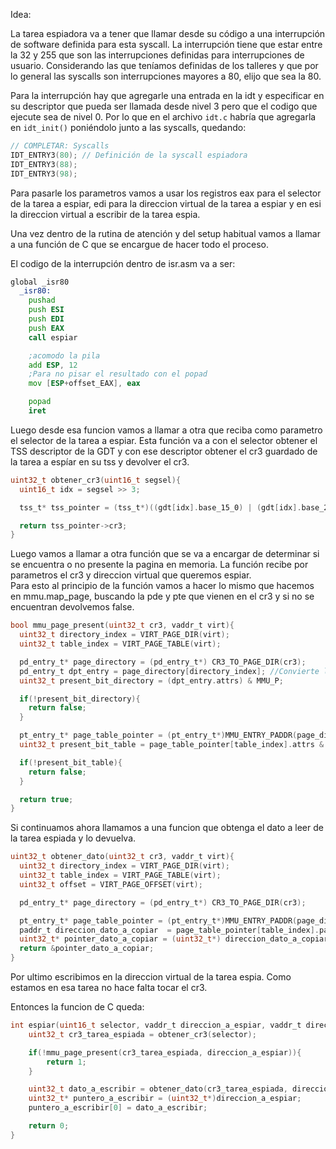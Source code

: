 Idea: 

La tarea espiadora va a tener que llamar desde su código a una interrupción de software definida para esta syscall. La interrupción tiene que estar entre la 32 y 255 que son las interrupciones definidas para interrupciones de usuario. Considerando las que teníamos definidas de los talleres y que por lo general las syscalls son interrupciones mayores a 80, elijo que sea la 80.

Para la interrupción hay que agregarle una entrada en la idt y especificar en su descriptor que pueda ser llamada desde nivel 3 pero que el codigo que ejecute sea de nivel 0. Por lo que en el archivo `idt.c` habría que agregarla en `idt_init()` poniéndolo junto a las syscalls, quedando:

```c
// COMPLETAR: Syscalls
IDT_ENTRY3(80); // Definición de la syscall espiadora
IDT_ENTRY3(88);
IDT_ENTRY3(98);
```

Para pasarle los parametros vamos a usar los registros eax para el selector de la tarea a espiar, edi para la direccion virtual de la tarea a espiar y en esi la direccion virtual a escribir de la tarea espia. 

Una vez dentro de la rutina de atención y del setup habitual vamos a llamar a una función de C que se encargue de hacer todo el proceso. 

El codigo de la interrupción dentro de isr.asm va a ser: 

```asm
global _isr80 
  _isr80:
    pushad
    push ESI
    push EDI
    push EAX
    call espiar

    ;acomodo la pila
    add ESP, 12
    ;Para no pisar el resultado con el popad
    mov [ESP+offset_EAX], eax

    popad
    iret
```

Luego desde esa funcion vamos a llamar a otra que reciba como parametro el selector de la tarea a espiar.
Esta función va a con el selector obtener el TSS descriptor de la GDT y con ese descriptor obtener el cr3 guardado de la tarea a espíar en su tss y devolver el cr3.

```c
uint32_t obtener_cr3(uint16_t segsel){
  uint16_t idx = segsel >> 3;

  tss_t* tss_pointer = (tss_t*)((gdt[idx].base_15_0) | (gdt[idx].base_23_16 << 16) | (gdt[idx].base_31_24 << 24));

  return tss_pointer->cr3;
}
```
Luego vamos a llamar a otra función que se va a encargar de determinar si se encuentra o no presente la pagina en memoria. La función recibe por parametros el cr3 y direccion virtual que queremos espiar.  
Para esto al principio de la función vamos a hacer lo mismo que hacemos en mmu.map_page, buscando la pde y pte que vienen en el cr3 y si no se encuentran devolvemos false.

```c
bool mmu_page_present(uint32_t cr3, vaddr_t virt){
  uint32_t directory_index = VIRT_PAGE_DIR(virt); 
  uint32_t table_index = VIRT_PAGE_TABLE(virt);

  pd_entry_t* page_directory = (pd_entry_t*) CR3_TO_PAGE_DIR(cr3);
  pd_entry_t dpt_entry = page_directory[directory_index]; //Convierte la direccion que obtuvimos para poder acceder a .pt y .attr
  uint32_t present_bit_directory = (dpt_entry.attrs) & MMU_P;

  if(!present_bit_directory){
    return false;
  }

  pt_entry_t* page_table_pointer = (pt_entry_t*)MMU_ENTRY_PADDR(page_directory[directory_index].pt) ;
  uint32_t present_bit_table = page_table_pointer[table_index].attrs & MMU_P;

  if(!present_bit_table){
    return false;
  }

  return true;
}
``` 

Si continuamos ahora llamamos a una funcion que obtenga el dato a leer de la tarea espiada y lo devuelva.

```c
uint32_t obtener_dato(uint32_t cr3, vaddr_t virt){
  uint32_t directory_index = VIRT_PAGE_DIR(virt); 
  uint32_t table_index = VIRT_PAGE_TABLE(virt);
  uint32_t offset = VIRT_PAGE_OFFSET(virt);

  pd_entry_t* page_directory = (pd_entry_t*) CR3_TO_PAGE_DIR(cr3);

  pt_entry_t* page_table_pointer = (pt_entry_t*)MMU_ENTRY_PADDR(page_directory[directory_index].pt);
  paddr_t direccion_dato_a_copiar  = page_table_pointer[table_index].page + offset;
  uint32_t* pointer_dato_a_copiar = (uint32_t*) direccion_dato_a_copiar;
  return &pointer_dato_a_copiar;
}
```

Por ultimo escribimos en la direccion virtual de la tarea espia. Como estamos en esa tarea no hace falta tocar el cr3.

Entonces la funcion de C queda: 

```c
int espiar(uint16_t selector, vaddr_t direccion_a_espiar, vaddr_t direccion_a_escribir){
    uint32_t cr3_tarea_espiada = obtener_cr3(selector);

    if(!mmu_page_present(cr3_tarea_espiada, direccion_a_espiar)){
        return 1;
    }   

    uint32_t dato_a_escribir = obtener_dato(cr3_tarea_espiada, direccion_a_espiar);
    uint32_t* puntero_a_escribir = (uint32_t*)direccion_a_espiar;
    puntero_a_escribir[0] = dato_a_escribir;

    return 0;
}
```